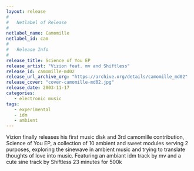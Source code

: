 ```yaml
---
layout: release
#
#   Netlabel of Release
#
netlabel_name: Camomille
netlabel_id: cam
#
#   Release Info
#
release_title: Science of You EP
release_artist: "Vizion feat. mv and Shiftless"
release_id: camomille-md02
release_url_archive_org: "https://archive.org/details/camomille_md02"
release_cover: "cover-camomille-md02.jpg"
release_date: 2003-11-17
categories:
   - electronic music
tags:
   - experimental
   - idm
   - ambient
---
```

Vizion finally releases his first music disk and 3rd camomille contribution, Science of You EP, a collection of 10 ambient and sweet modules serving 2 purposes, exploring the sinewave in ambient music and trying to translate thoughts of love into music. Featuring an ambiant idm track by mv and a cute sine track by Shiftless 23 minutes for 500k
